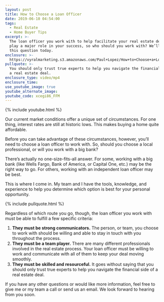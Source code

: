 ```yaml
---
layout: post
title: How to Choose a Loan Officer
date: 2019-06-10 04:54:00
tags:
  - Real Estate
  - Home Buyer Tips
excerpt: >-
  The loan officer you work with to help facilitate your real estate deal will
  play a major role in your success, so who should you work with? We’ll discuss
  this question today.
enclosure: >-
  https://vyralmarketing.s3.amazonaws.com/Paul+Lopez/How+to+Choose+a+Loan+Officer+(1).mp4
pullquote: >-
  You should only trust true experts to help you navigate the financial side of
  a real estate deal.
enclosure_type: video/mp4
enclosure_time:
use_youtube_image: true
youtube_alternate_image:
youtube_code: xcegi86_FFM
---
```


{% include youtube.html %}

Our current market conditions offer a unique set of circumstances. For one thing, interest rates are still at historic lows. This makes buying a home quite affordable.

Before you can take advantage of these circumstances, however, you’ll need to choose a loan officer to work with. So, should you choose a local professional, or will you work with a big bank?&nbsp;

There’s actually no one-size-fits-all answer. For some, working with a big bank (like Wells Fargo, Bank of America, or Capital One, etc.) may be the right way to go. For others, working with an independent loan officer may be best.&nbsp;

This is where I come in. My team and I have the tools, knowledge, and experience to help you determine which option is best for your personal opportunity.&nbsp;

{% include pullquote.html %}

Regardless of which route you go, though, the loan officer you work with must be able to fulfill a few specific criteria:

1. **They must be strong communicators.** The person, or team, you choose to work with should be willing and able to stay in touch with you throughout the process.&nbsp;
2. **They must be a team player.** There are many different professionals involved in the real estate process. Your loan officer must be willing to work and communicate with all of them to keep your deal moving smoothly.&nbsp;
3. **They must be skilled and resourceful.** It goes without saying that you should only trust true experts to help you navigate the financial side of a real estate deal.&nbsp;

If you have any other questions or would like more information, feel free to give me or my team a call or send us an email. We look forward to hearing from you soon.<br>&nbsp;